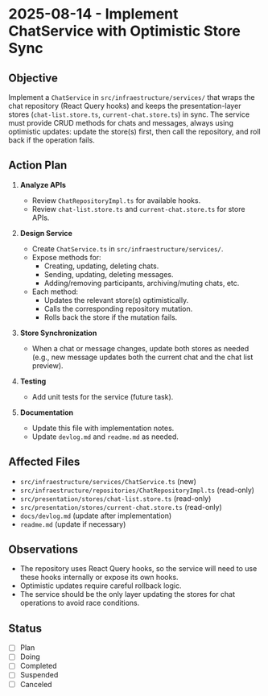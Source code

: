# 2025-08-14 - Implement ChatService with Optimistic Store Sync

## Objective

Implement a `ChatService` in `src/infraestructure/services/` that wraps the chat repository (React Query hooks) and keeps the presentation-layer stores (`chat-list.store.ts`, `current-chat.store.ts`) in sync. The service must provide CRUD methods for chats and messages, always using optimistic updates: update the store(s) first, then call the repository, and roll back if the operation fails.

## Action Plan

1. **Analyze APIs**
   - Review `ChatRepositoryImpl.ts` for available hooks.
   - Review `chat-list.store.ts` and `current-chat.store.ts` for store APIs.

2. **Design Service**
   - Create `ChatService.ts` in `src/infraestructure/services/`.
   - Expose methods for:
     - Creating, updating, deleting chats.
     - Sending, updating, deleting messages.
     - Adding/removing participants, archiving/muting chats, etc.
   - Each method:
     - Updates the relevant store(s) optimistically.
     - Calls the corresponding repository mutation.
     - Rolls back the store if the mutation fails.

3. **Store Synchronization**
   - When a chat or message changes, update both stores as needed (e.g., new message updates both the current chat and the chat list preview).

4. **Testing**
   - Add unit tests for the service (future task).

5. **Documentation**
   - Update this file with implementation notes.
   - Update `devlog.md` and `readme.md` as needed.

## Affected Files

- `src/infraestructure/services/ChatService.ts` (new)
- `src/infraestructure/repositories/ChatRepositoryImpl.ts` (read-only)
- `src/presentation/stores/chat-list.store.ts` (read-only)
- `src/presentation/stores/current-chat.store.ts` (read-only)
- `docs/devlog.md` (update after implementation)
- `readme.md` (update if necessary)

## Observations

- The repository uses React Query hooks, so the service will need to use these hooks internally or expose its own hooks.
- Optimistic updates require careful rollback logic.
- The service should be the only layer updating the stores for chat operations to avoid race conditions.

## Status

- [ ] Plan
- [ ] Doing
- [ ] Completed
- [ ] Suspended
- [ ] Canceled

